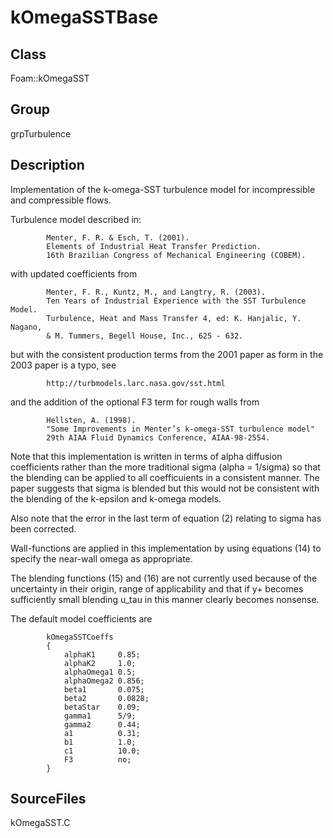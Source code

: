 # kOmegaSSTBase 
## Class
Foam::kOmegaSST

## Group
grpTurbulence

## Description
Implementation of the k-omega-SST turbulence model for
incompressible and compressible flows.

Turbulence model described in:
```
        Menter, F. R. & Esch, T. (2001).
        Elements of Industrial Heat Transfer Prediction.
        16th Brazilian Congress of Mechanical Engineering (COBEM).
```

with updated coefficients from
```
        Menter, F. R., Kuntz, M., and Langtry, R. (2003).
        Ten Years of Industrial Experience with the SST Turbulence Model.
        Turbulence, Heat and Mass Transfer 4, ed: K. Hanjalic, Y. Nagano,
        & M. Tummers, Begell House, Inc., 625 - 632.
```

but with the consistent production terms from the 2001 paper as form in the
2003 paper is a typo, see
```
        http://turbmodels.larc.nasa.gov/sst.html
```

and the addition of the optional F3 term for rough walls from
```
        Hellsten, A. (1998).
        "Some Improvements in Menter’s k-omega-SST turbulence model"
        29th AIAA Fluid Dynamics Conference, AIAA-98-2554.
```

Note that this implementation is written in terms of alpha diffusion
coefficients rather than the more traditional sigma (alpha = 1/sigma) so
that the blending can be applied to all coefficuients in a consistent
manner.  The paper suggests that sigma is blended but this would not be
consistent with the blending of the k-epsilon and k-omega models.

Also note that the error in the last term of equation (2) relating to
sigma has been corrected.

Wall-functions are applied in this implementation by using equations (14)
to specify the near-wall omega as appropriate.

The blending functions (15) and (16) are not currently used because of the
uncertainty in their origin, range of applicability and that if y+ becomes
sufficiently small blending u_tau in this manner clearly becomes nonsense.

The default model coefficients are
```
        kOmegaSSTCoeffs
        {
            alphaK1     0.85;
            alphaK2     1.0;
            alphaOmega1 0.5;
            alphaOmega2 0.856;
            beta1       0.075;
            beta2       0.0828;
            betaStar    0.09;
            gamma1      5/9;
            gamma2      0.44;
            a1          0.31;
            b1          1.0;
            c1          10.0;
            F3          no;
        }
```

## SourceFiles
kOmegaSST.C

